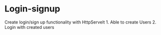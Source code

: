 # Login-signup
Create login/sign up functionality with HttpServelt  1. Able to create Users  2. Login with created users
